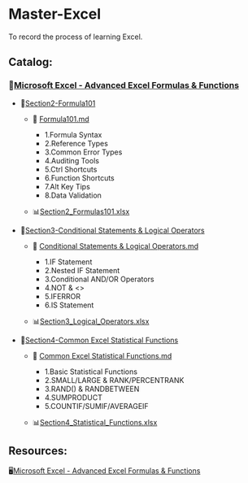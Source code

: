 # Master-Excel
To record the process of learning Excel.

## Catalog:  
### :file_folder:[Microsoft Excel - Advanced Excel Formulas & Functions](https://github.com/ZihanWan97/Master-Excel/tree/main/Microsoft%20Excel%20-%20Advanced%20Excel%20Formulas%20%26%20Functions-Udemy)   
- :file_folder:[Section2-Formula101](https://github.com/ZihanWan97/Master-Excel/tree/main/Microsoft%20Excel%20-%20Advanced%20Excel%20Formulas%20%26%20Functions-Udemy/Section2-Formula101)    
  - :page_facing_up:	[Formula101.md](https://github.com/ZihanWan97/Master-Excel/blob/main/Microsoft%20Excel%20-%20Advanced%20Excel%20Formulas%20%26%20Functions-Udemy/Section2-Formula101/Formula101.md)  
    - 1.Formula Syntax
    - 2.Reference Types
    - 3.Common Error Types
    - 4.Auditing Tools
    - 5.Ctrl Shortcuts
    - 6.Function Shortcuts
    - 7.Alt Key Tips
    - 8.Data Validation  

  - :bar_chart:[Section2_Formulas101.xlsx](https://github.com/ZihanWan97/Master-Excel/blob/main/Microsoft%20Excel%20-%20Advanced%20Excel%20Formulas%20%26%20Functions-Udemy/Section2-Formula101/Section2_Formulas101.xlsx)  
- :file_folder:[Section3-Conditional Statements & Logical Operators](https://github.com/ZihanWan97/Master-Excel/tree/main/Microsoft%20Excel%20-%20Advanced%20Excel%20Formulas%20%26%20Functions-Udemy/Section3-Conditional%20Statements%20%26%20Logical%20Operators)  

  - :page_facing_up:	[Conditional Statements & Logical Operators.md](https://github.com/ZihanWan97/Master-Excel/blob/main/Microsoft%20Excel%20-%20Advanced%20Excel%20Formulas%20%26%20Functions-Udemy/Section3-Conditional%20Statements%20%26%20Logical%20Operators/Conditional%20Statements%20%26%20Logical%20Operators.md)  

    - 1.IF Statement
    - 2.Nested IF Statement
    - 3.Conditional AND/OR Operators
    - 4.NOT & <>
    - 5.IFERROR
    - 6.IS Statement
  - :bar_chart:[Section3_Logical_Operators.xlsx](https://github.com/ZihanWan97/Master-Excel/blob/main/Microsoft%20Excel%20-%20Advanced%20Excel%20Formulas%20%26%20Functions-Udemy/Section3-Conditional%20Statements%20%26%20Logical%20Operators/Section3_Logical_Operators.xlsx)

- :file_folder:[Section4-Common Excel Statistical Functions](https://github.com/ZihanWan97/Master-Excel/tree/main/Microsoft%20Excel%20-%20Advanced%20Excel%20Formulas%20%26%20Functions-Udemy/Section4-Common%20Excel%20Statistical%20Functions)  
  - :page_facing_up:	[Common Excel Statistical Functions.md](https://github.com/ZihanWan97/Master-Excel/blob/main/Microsoft%20Excel%20-%20Advanced%20Excel%20Formulas%20%26%20Functions-Udemy/Section4-Common%20Excel%20Statistical%20Functions/Common%20Excel%20Statistical%20Functions.md)  

    - 1.Basic Statistical Functions
    - 2.SMALL/LARGE & RANK/PERCENTRANK
    - 3.RAND() & RANDBETWEEN
    - 4.SUMPRODUCT
    - 5.COUNTIF/SUMIF/AVERAGEIF
  - :bar_chart:[Section4_Statistical_Functions.xlsx](https://github.com/ZihanWan97/Master-Excel/blob/main/Microsoft%20Excel%20-%20Advanced%20Excel%20Formulas%20%26%20Functions-Udemy/Section4-Common%20Excel%20Statistical%20Functions/Section4_Statistical_Functions.xlsx)

## Resources:
:desktop_computer:[Microsoft Excel - Advanced Excel Formulas & Functions](https://www.udemy.com/course/excel-for-analysts/)
